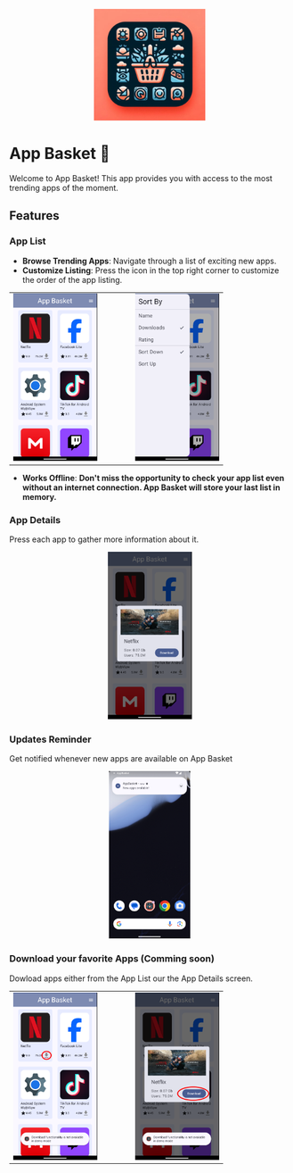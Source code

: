 <p align="center"><img src="logo/AppBasketIcon.jpeg" alt="AppBasket" height="200px"></p>

# App Basket 🧺

Welcome to App Basket! This app provides you with access to the most trending apps of the moment.

## Features

### App List
- **Browse Trending Apps**: Navigate through a list of exciting new apps.
- **Customize Listing**: Press the icon in the top right corner to customize the order of the app listing.

<table align="center">
  <tr>
    <td><img src="logo/AppList.png" alt="AppList" height="300px"></td>
    <td style="width: 40px;"></td>
    <td><img src="logo/AppListSort.png" alt="AppListSort" height="300px"></td>
  </tr>
</table>

- __**Works Offline**__: **Don't miss the opportunity to check your app list even without an internet connection. App Basket will store your last list in memory.**

### App Details
Press each app to gather more information about it.
<p align="center"><img src="logo/AppDetails.png" alt="AppBasket" height="300px"></p>

### Updates Reminder
Get notified whenever new apps are available on App Basket
<p align="center"><img src="logo/UpdateNotification.png" alt="AppBasket" height="300px"></p>

### Download your favorite Apps (Comming soon)
Dowload apps either from the App List our the App Details screen. 

<table align="center">
  <tr>
    <td><img src="logo/AppListDownload.png" alt="AppList" height="300px"></td>
    <td style="width: 40px;"></td>
    <td><img src="logo/AppDetailsDownload.png" alt="AppListSort" height="300px"></td>
  </tr>
</table>


